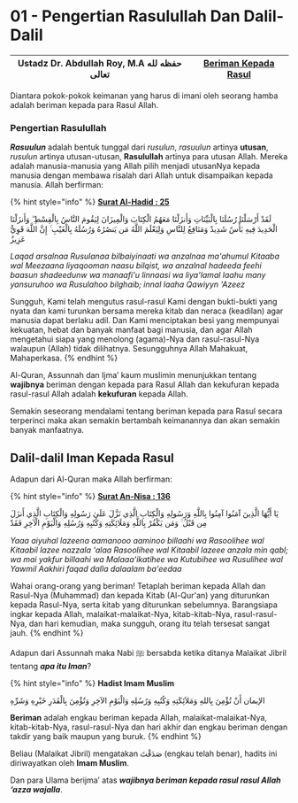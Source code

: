 # 01 - Pengertian Rasulullah Dan Dalil-Dalil

| Ustadz Dr. Abdullah Roy, M.A حفظه لله تعالى | ****[**Beriman Kepada Rasul**](./)**** |
| ------------------------------------------- | -------------------------------------- |

Diantara pokok-pokok keimanan yang harus di imani oleh seorang hamba adalah beriman kepada para Rasul Allah.

### Pengertian Rasulullah

_**Rasuulun**_ adalah bentuk tunggal dari _rusulun_, _rasuulun_ artinya **utusan**, _rusulun_ artinya utusan-utusan, **Rasulullah** artinya para utusan Allah. Mereka adalah manusia-manusia yang Allah pilih menjadi utusanNya kepada manusia dengan membawa risalah dari Allah untuk disampaikan kepada manusia. Allah berfirman:

{% hint style="info" %}
****[**Surat Al-Hadid : 25**](https://appngaji.com/al-hadid/ayat-25/)****

لَقَدْ أَرْسَلْنَا رُسُلَنَا بِالْبَيِّنَاتِ وَأَنزَلْنَا مَعَهُمُ الْكِتَابَ وَالْمِيزَانَ لِيَقُومَ النَّاسُ بِالْقِسْطِ ۖ وَأَنزَلْنَا الْحَدِيدَ فِيهِ بَأْسٌ شَدِيدٌ وَمَنَافِعُ لِلنَّاسِ وَلِيَعْلَمَ اللَّهُ مَن يَنصُرُهُ وَرُسُلَهُ بِالْغَيْبِ ۚ إِنَّ اللَّهَ قَوِيٌّ عَزِيزٌ

_Laqad arsalnaa Rusulanaa bilbaiyinaati wa anzalnaa ma'ahumul Kitaaba wal Meezaana liyaqooman naasu bilqist, wa anzalnal hadeeda feehi baasun shadeedunw wa manaafi'u linnaasi wa liya'lamal laahu many yansuruhoo wa Rusulahoo bilghaib; innal laaha Qawiyyn 'Azeez_

Sungguh, Kami telah mengutus rasul-rasul Kami dengan bukti-bukti yang nyata dan kami turunkan bersama mereka kitab dan neraca (keadilan) agar manusia dapat berlaku adil. Dan Kami menciptakan besi yang mempunyai kekuatan, hebat dan banyak manfaat bagi manusia, dan agar Allah mengetahui siapa yang menolong (agama)-Nya dan rasul-rasul-Nya walaupun (Allah) tidak dilihatnya. Sesungguhnya Allah Mahakuat, Mahaperkasa.
{% endhint %}

Al-Quran, Assunnah dan Ijma’ kaum muslimin menunjukkan tentang **wajibnya** beriman dengan kepada para Rasul Allah dan kekufuran kepada rasul-rasul Allah adalah **kekufuran** kepada Allah.

Semakin seseorang mendalami tentang beriman kepada para Rasul secara terperinci maka akan semakin bertambah keimanannya dan akan semakin banyak manfaatnya.&#x20;

## Dalil-dalil Iman Kepada Rasul

Adapun dari Al-Quran maka Allah berfirman:

{% hint style="info" %}
****[**Surat An-Nisa : 136**](https://appngaji.com/an-nisa/ayat-136/)****

يَا أَيُّهَا الَّذِينَ آمَنُوا آمِنُوا بِاللَّهِ وَرَسُولِهِ وَالْكِتَابِ الَّذِي نَزَّلَ عَلَىٰ رَسُولِهِ وَالْكِتَابِ الَّذِي أَنزَلَ مِن قَبْلُ ۚ وَمَن يَكْفُرْ بِاللَّهِ وَمَلَائِكَتِهِ وَكُتُبِهِ وَرُسُلِهِ وَالْيَوْمِ الْآخِرِ فَقَدْ

_Yaaa aiyuhal lazeena aamanooo aaminoo billaahi wa Rasoolihee wal Kitaabil lazee nazzala 'alaa Rasoolihee wal Kitaabil lazeee anzala min qabl; wa mai yakfur billaahi wa Malaaa'ikatihee wa Kutubihee wa Rusulihee wal Yawmil Aakhiri faqad dalla dalaalam ba'eedaa_

Wahai orang-orang yang beriman! Tetaplah beriman kepada Allah dan Rasul-Nya (Muhammad) dan kepada Kitab (Al-Qur'an) yang diturunkan kepada Rasul-Nya, serta kitab yang diturunkan sebelumnya. Barangsiapa ingkar kepada Allah, malaikat-malaikat-Nya, kitab-kitab-Nya, rasul-rasul-Nya, dan hari kemudian, maka sungguh, orang itu telah tersesat sangat jauh.
{% endhint %}

Adapun dari Assunnah maka Nabi ﷺ bersabda ketika ditanya Malaikat Jibril tentang _**apa itu Iman**_?

{% hint style="info" %}
**Hadist Imam Muslim**

الإيمان أَنْ تُؤْمِنَ بِاللهِ وَمَلاَئِكَتِهِ وَكُتُبِهِ وَرُسُلِهِ وَالْيَوْمِ الآخِرِ وَتُؤْمِنَ بِالْقَدَرِ خَيْرِهِ وَشَرِّهِ

**Beriman** adalah engkau beriman kepada Allah, malaikat-malaikat-Nya, kitab-kitab-Nya, rasul-rasul-Nya dan hari akhir dan engkau beriman dengan takdir yang baik maupun yang buruk.
{% endhint %}

Beliau (Malaikat Jibril) mengatakan صَدَقْتَ (engkau telah benar), hadits ini diriwayatkan oleh **Imam Muslim**.

Dan para Ulama berijma’ atas _**wajibnya beriman kepada rasul rasul Allah ‘azza wajalla**_.
